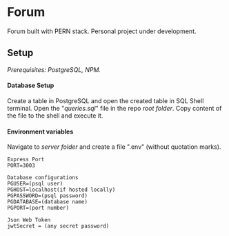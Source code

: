 # Forum

Forum built with PERN stack. Personal project under development.

## Setup

*Prerequisites:  PostgreSQL, NPM.*

#### Database Setup

Create a table in PostgreSQL and open the created table in SQL Shell terminal. Open the "*queries.sql*" file in the repo *root folder*. Copy content of the file to the shell and execute it.

#### Environment variables

Navigate to *server folder* and create a file ".env" (without quotation marks).

```
Express Port
PORT=3003

Database configurations
PGUSER=(psql user)
PGHOST=localhost(if hosted locally)
PGPASSWORD=(psql password)
PGDATABASE=(database name)
PGPORT=(port number)

Json Web Token
jwtSecret = (any secret password)
```
